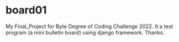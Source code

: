 # board01
My Final_Project for Byte Degree of Coding Challenge 2022.
It a test program (a mini bulletin board) using django framework.
Thanks.
